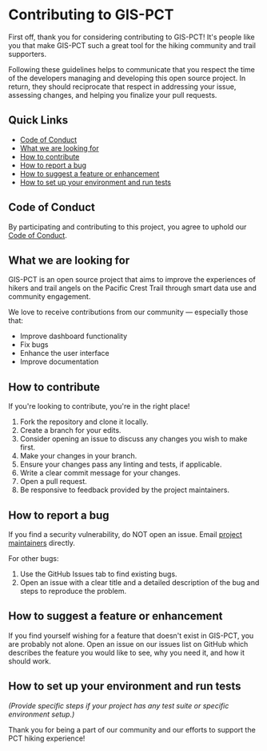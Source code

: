 # Contributing to GIS-PCT

First off, thank you for considering contributing to GIS-PCT! It's people like you that make GIS-PCT such a great tool for the hiking community and trail supporters.

Following these guidelines helps to communicate that you respect the time of the developers managing and developing this open source project. In return, they should reciprocate that respect in addressing your issue, assessing changes, and helping you finalize your pull requests.

## Quick Links
- [Code of Conduct](#code-of-conduct)
- [What we are looking for](#what-we-are-looking-for)
- [How to contribute](#how-to-contribute)
- [How to report a bug](#how-to-report-a-bug)
- [How to suggest a feature or enhancement](#how-to-suggest-a-feature-or-enhancement)
- [How to set up your environment and run tests](#how-to-set-up-your-environment-and-run-tests)

## Code of Conduct
By participating and contributing to this project, you agree to uphold our [Code of Conduct](CODE_OF_CONDUCT.md).

## What we are looking for
GIS-PCT is an open source project that aims to improve the experiences of hikers and trail angels on the Pacific Crest Trail through smart data use and community engagement.

We love to receive contributions from our community — especially those that:

- Improve dashboard functionality
- Fix bugs
- Enhance the user interface
- Improve documentation

## How to contribute
If you're looking to contribute, you're in the right place!

1. Fork the repository and clone it locally.
2. Create a branch for your edits.
3. Consider opening an issue to discuss any changes you wish to make first.
4. Make your changes in your branch.
5. Ensure your changes pass any linting and tests, if applicable.
6. Write a clear commit message for your changes.
7. Open a pull request.
8. Be responsive to feedback provided by the project maintainers.

## How to report a bug
If you find a security vulnerability, do NOT open an issue. Email [project maintainers] directly.

For other bugs:

1. Use the GitHub Issues tab to find existing bugs.
2. Open an issue with a clear title and a detailed description of the bug and steps to reproduce the problem.

## How to suggest a feature or enhancement
If you find yourself wishing for a feature that doesn't exist in GIS-PCT, you are probably not alone. Open an issue on our issues list on GitHub which describes the feature you would like to see, why you need it, and how it should work.

## How to set up your environment and run tests
*(Provide specific steps if your project has any test suite or specific environment setup.)*

Thank you for being a part of our community and our efforts to support the PCT hiking experience!

[project maintainers]: mailto:annika@pfau.haus